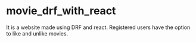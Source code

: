 # movie_drf_with_react
It is a  website made using DRF and react. Registered users have the option to like and unlike movies.
